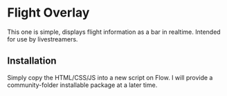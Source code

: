 # Flight Overlay

This one is simple, displays flight information as a bar in realtime.
Intended for use by livestreamers.

## Installation

Simply copy the HTML/CSS/JS into a new script on Flow. I will provide a
community-folder installable package at a later time.
